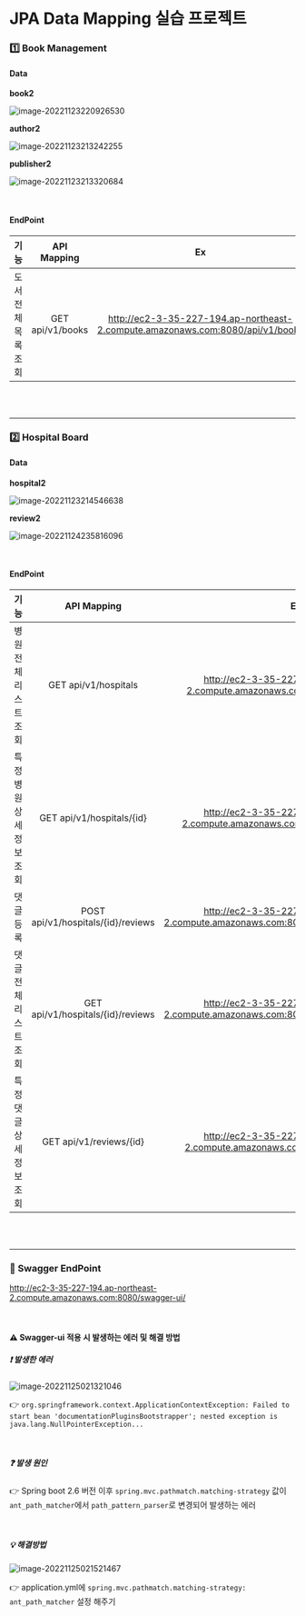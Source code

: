 # JPA Data Mapping 실습 프로젝트

### 1️⃣ Book Management

#### Data

**book2**

![image-20221123220926530](./assets/image-20221123220926530.png)

**author2**

![image-20221123213242255](./assets/image-20221123213242255.png)

**publisher2**

![image-20221123213320684](./assets/image-20221123213320684.png)

<br />

#### EndPoint

|        기능         |   API Mapping    |                              Ex                              |
| :-----------------: | :--------------: | :----------------------------------------------------------: |
| 도서 전체 목록 조회 | GET api/v1/books | http://ec2-3-35-227-194.ap-northeast-2.compute.amazonaws.com:8080/api/v1/books |

<br />

<br />

---

### 2️⃣ Hospital Board

#### Data

**hospital2**

![image-20221123214546638](./assets/image-20221123214546638.png)

**review2**

![image-20221124235816096](./assets/image-20221124235816096.png)

<br />

#### EndPoint

|          기능           |            API Mapping             |                              Ex                              |
| :---------------------: | :--------------------------------: | :----------------------------------------------------------: |
|  병원 전체 리스트 조회  |        GET api/v1/hospitals        | http://ec2-3-35-227-194.ap-northeast-2.compute.amazonaws.com:8080/api/v1/hospitals |
| 특정 병원 상세정보 조회 |     GET api/v1/hospitals/{id}      | http://ec2-3-35-227-194.ap-northeast-2.compute.amazonaws.com:8080/api/v1/hospitals/4 |
|        댓글 등록        | POST api/v1/hospitals/{id}/reviews | http://ec2-3-35-227-194.ap-northeast-2.compute.amazonaws.com:8080/api/v1/hospitals/4/reviews |
|  댓글 전체 리스트 조회  | GET api/v1/hospitals/{id}/reviews  | http://ec2-3-35-227-194.ap-northeast-2.compute.amazonaws.com:8080/api/v1/hospitals/4/reviews |
| 특정 댓글 상세정보 조회 |      GET api/v1/reviews/{id}       | http://ec2-3-35-227-194.ap-northeast-2.compute.amazonaws.com:8080/api/v1/reviews/2 |

<br />

<br />

---

### 📒 Swagger EndPoint

http://ec2-3-35-227-194.ap-northeast-2.compute.amazonaws.com:8080/swagger-ui/

<br />

#### ⚠ Swagger-ui 적용 시 발생하는 에러 및 해결 방법

##### ❗ 발생한 에러

![image-20221125021321046](./assets/image-20221125021321046.png)

👉 ```org.springframework.context.ApplicationContextException: Failed to start bean 'documentationPluginsBootstrapper'; nested exception is java.lang.NullPointerException...```

<br />

##### ❓ 발생 원인

👉 Spring boot 2.6 버전 이후 ```spring.mvc.pathmatch.matching-strategy``` 값이 ```ant_path_matcher```에서 ```path_pattern_parser```로 변경되어 발생하는 에러

<br />

##### 💡 해결방법

![image-20221125021521467](./assets/image-20221125021521467.png)

👉 application.yml에 `spring.mvc.pathmatch.matching-strategy: ant_path_matcher` 설정 해주기

